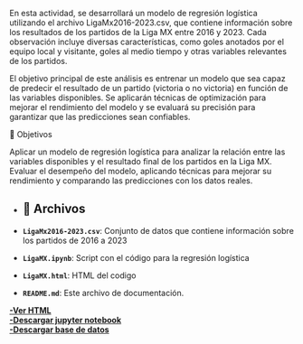 En esta actividad, se desarrollará un modelo de regresión logística utilizando el archivo LigaMx2016-2023.csv, que contiene información sobre los resultados de los partidos de la Liga MX entre 2016 y 2023. Cada observación incluye diversas características, como goles anotados por el equipo local y visitante, goles al medio tiempo y otras variables relevantes de los partidos.

El objetivo principal de este análisis es entrenar un modelo que sea capaz de predecir el resultado de un partido (victoria o no victoria) en función de las variables disponibles. Se aplicarán técnicas de optimización para mejorar el rendimiento del modelo y se evaluará su precisión para garantizar que las predicciones sean confiables.

🎯 Objetivos

Aplicar un modelo de regresión logística para analizar la relación entre las variables disponibles y el resultado final de los partidos en la Liga MX.
Evaluar el desempeño del modelo, aplicando técnicas para mejorar su rendimiento y comparando las predicciones con los datos reales.


- ## 📂 Archivos

- **`LigaMx2016-2023.csv`**: Conjunto de datos que contiene información sobre los partidos de 2016 a 2023
- **`LigaMX.ipynb`**: Script con el código para la regresión logística
- **`LigaMX.html`**: HTML del codigo 
- **`README.md`**: Este archivo de documentación.

**[-Ver HTML](LigaMX.html)**    
**[-Descargar jupyter notebook](LigaMX.ipynb)**  
**[-Descargar base de datos](LigaMx2016-2023.csv)**  
